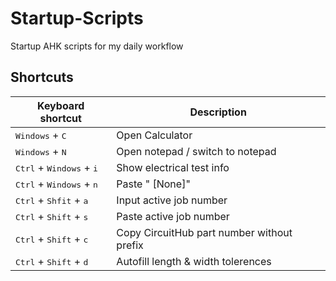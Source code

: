 # Startup-Scripts
Startup AHK scripts for my daily workflow

## Shortcuts
| Keyboard shortcut | Description |
| ----------------- | ------------|
| <kbd>Windows</kbd> + <kbd>C</kbd> | Open Calculator |
| <kbd>Windows</kbd> + <kbd>N</kbd> | Open notepad / switch to notepad |
| <kbd>Ctrl</kbd> + <kbd>Windows</kbd> + <kbd>i</kbd> | Show electrical test info |
| <kbd>Ctrl</kbd> + <kbd>Windows</kbd> + <kbd>n</kbd> | Paste " [None]" |
| <kbd>Ctrl</kbd> + <kbd>Shfit</kbd> + <kbd>a</kbd> | Input active job number |
| <kbd>Ctrl</kbd> + <kbd>Shift</kbd> + <kbd>s</kbd> | Paste active job number |
| <kbd>Ctrl</kbd> + <kbd>Shift</kbd> + <kbd>c</kbd> | Copy CircuitHub part number without prefix |
| <kbd>Ctrl</kbd> + <kbd>Shift</kbd> + <kbd>d</kbd> | Autofill length & width tolerences |
